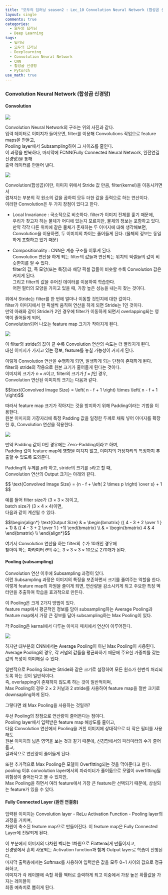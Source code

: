 ```yaml
---
title: "모두의 딥러닝 season2 : Lec_10 Convolution Neural Network (합성곱 신경망)"
layout: single
comments: true
categories:
  - 모두의 딥러닝
  - Deep Learning
tags:
  - 딥러닝
  - 모두의 딥러닝
  - Deeplearning
  - Convolution Neural Network
  - CNN
  - 합성곱 신경망
  - Pytorch
use_math: true
---
```


### Convolution Neural Network (합성곱 신경망)

#### Convolution
![](https://github.com/anywhere133/anywhere133.github.io/blob/master/_posts/picture/lec10.jpeg?raw=true)

Convolution Neural Network의 구조는 위의 사진과 같다.  
입력 데이터로 이미지가 들어오면, filter를 이용해 Convolutions 작업으로 feature maps을 만들고,  
Pooling layer에서 Subsampling하여 그 사이즈를 줄인다.  
이 과정을 반복하다, 마지막에 FCNN(Fully Connected Neural Network, 완전연결신경망)을 통해  
출력 데이터를 만들어 낸다.

![](https://github.com/anywhere133/anywhere133.github.io/blob/master/_posts/picture/lec10_conv.gif?raw=true)

Convolution(합성곱)이란, 이미지 위에서 Stride 값 만큼, filter(kernel)을 이동시키면서  
겹쳐지는 부분의 각 원소의 값을 곱하여 모두 더한 값을 출력으로 하는 연산이다.  
이러한 Convolution은 두 가지 장점이 있다고 한다.  

- Local Invariance : 국소적으로 비슷하다. filter가 이미지 전체를 훑기 때문에,  
                     우리가 찾고자 하는 물체가 어디에 있는지 모르지만, 물체의 정보는 포함하고 있다.  
                     만약 각각 다른 위치에 같은 물체가 존재하는 두 이미지에 대해 생각해보면,  
                     Convolution을 이용하면, 두 이미지의 차이는 줄어들게 된다. (물체의 정보는 동일하게 포함하고 있기 때문)

- Compositionality : CNN은 계층 구조를 이루게 된다.  
                     Convolution 연산을 하게 되는 filter의 값들과 연산되는 위치의 픽셀들의 값이 비슷한지를 알 수 있다.  
                     filter의 값, 즉 모양(또는 특징)과 해당 픽셀 값들이 비슷할 수록 Convolution 값은 커지게 된다.  
                     그리고 filter의 값을 주어진 데이터를 이용하여 학습한다.  
                     어떤 필터의 모양을 가지고 있을 때, 가장 높은 성능을 내는지 찾는 것이다.

위에서 Stride는 filter를 한 번에 얼마나 이동할 것인지에 대한 값이다.  
filter가 이미지에서 한 픽셀씩 움직여 연산을 하게 되면 Stride는 1인 것이다.  
만약 아래와 같이 Stride가 2인 경우에 filter가 이동하게 되면서 overlapping되는 영역이 줄어들게 되어,  
Convolution되어 나오는 feature map 크기가 작아지게 된다.

![](https://github.com/anywhere133/anywhere133.github.io/blob/master/_posts/picture/lec10_cnn_stride2.gif?raw=true)

이 filter와 stride의 값이 클 수록 Convolution 연산의 속도는 더 빨라지게 된다.  
대신 이미지가 가지고 있는 정보, feature를 놓칠 가능성이 커지게 된다.

이렇게 Convolution 연산을 수행하게 되면, 발생하게 되는 단점이 존재하게 된다.  
filter와 stride의 작용으로 원본 크기가 줄어들게 된다는 것이다.  
이미지의 크기가 $n \times n$이고, filter의 크기가 $f \times f$인 경우,  
Convolution 연산된 이미지의 크기는 다음과 같다.

<p>$$\text{Convolved Image Size} = \left( n - f + 1 \right) \times \left( n - f + 1 \right)$$</p>

따라서 feature map 크기가 작아지는 것을 방지하기 위해 Padding이라는 기법을 이용한다.  
원본 이미지의 가장자리에 특정 Padding 값을 일정한 두께로 채워 넣어 이미지를 확장한 후, Convolution 연산을 적용한다.

![](https://github.com/anywhere133/anywhere133.github.io/blob/master/_posts/picture/lec10_cnn_padding.gif?raw=true)

만약 Padding 값이 0인 경우에는 Zero-Padding이라고 하며,  
Padding 값이 feature map에 영향을 미치지 않고, 이미지의 가장자리의 특징까지 추출할 수 있도록 도와준다.

Padding의 두께를 $p$라 하고, stride의 크기를 $s$라고 할 때,  
Convolution 연산의 Output 크기는 아래와 같다.

<p>$$
\text{Convolved Image Size} = {n - f + \left( 2 \times p \right) \over s} + 1
$$</p>

예를 들어 filter size가 $\left( 3 \times 3 \times 3 \right)$이고,  
batch size가 $\left( 3 \times 4 \times 4 \right)$이면,  
다음과 같이 계산될 수 있다.

<p>$$\begin{align*}
\text{Output Size} & = \begin{bmatrix} ({ 4 - 3 + 2 \over 1 } + 1) & ({ 4 - 3 + 2 \over 1 } +1) \end{bmatrix} \\
                   & = \begin{bmatrix} 4 & 4 \end{bmatrix} \\
\end{align*}$$</p>

여기서 Convolution 연산을 하는 filter의 수가 10개인 경우에  
찾아야 하는 파라미터 $\theta$의 수는 $3 \times 3 \times 3 \times 10$으로 270개가 된다.

#### Pooling (subsampling)

Convolution 연산 이후에 Subsampling 과정이 있다.  
이런 Subsampling 과정은 이미지의 특징을 보존하면서 크기를 줄여주는 역할을 한다.  
이렇게 feature map의 차원을 줄이게 되면, 연산량을 감소시키게 되고 주요한 특징 벡터만을 추출하여 학습을 효과적으로 만든다.

이 Pooling은 크게 2가지 방법이 있다.  
feature map에서 평균적인 정보를 담아 subsampling하는 Average Pooling과  
feature map에서 가장 큰 정보를 담아 subsampling하는 Max Pooling이 있다.

각 Pooling은 kernal에서 다루는 이미지 패치에서 연산이 이루어진다.

![](https://github.com/anywhere133/anywhere133.github.io/blob/master/_posts/picture/lec10_cnn_pooling_ex.png?raw=true)

하지만 대부분의 CNN에서는 Average Pooling이 아닌 Max Pooling이 사용된다.  
Average Pooling의 경우, 각 커널의 값들을 평균화하기 때문에 주요한 가중치를 갖는 값의 특성이 희미해질 수 있다.

일반적으로 Pooling Size는 Stride와 같은 크기로 설정하여 모든 원소가 한번씩 처리되도록 하는 것이 일반적이다.  
즉, overlapping이 존재하지 않도록 하는 것이 일반적이며,  
Max Pooling의 경우 $2 \times 2$ 커널과 2 stride를 사용하여 feature map을 절반 크기로 downsapling하게 된다.

그렇다면 왜 Max Pooling을 사용하는 것일까?  

우선 Pooling의 장점으로 연산량이 줄어든다는 점이다.  
Pooling layer에서 입력받은 feature map 해상도를 줄이고,  
다음 Convolution 연산에서 Pooling을 거친 이미지에 상대적으로 더 작은 필터를 사용해도  
원본 이미지의 넓은 영역을 보는 것과 같기 때문에, 신경망에서의 파라미터의 수가 줄어들고,  
결과적으로 연산량이 줄어들게 된다.

또한 추가적으로 Max Pooling은 모델이 Overfitting되는 것을 막아준다고 한다.  
pooling 이후 convolution layer에서의 파라미터가 줄어듦으로 모델이 overfitting될 위험성이 줄어든다고 볼 수 있지만,  
Max Pooling을 하면서 여러 feature에서 가장 큰 feature만 선택되기 때문에, 상실되는 feature가 있을 수 있다.

#### Fully Connected Layer (완전 연결층)

입력된 이미지는 Convolution layer - ReLu Activation Function - Pooling layer의 과정을 거치며,  
차원이 축소된 feature map으로 만들어진다. 이 feature map은 Fully Connected Layer에 전달되게 된다.  

이 부분에서 이미지의 다차원 벡터는 1차원으로 Flatten되게 만들어지고,  
신경망에서 흔히 사용되는 Activation function과 함께 Output layer로 학습이 진행된다.  
마지막 출력층에서는 Softmax를 사용하여 입력받은 값을 모두 0~1 사이의 값으로 정규화하고,  
이미지가 각 레이블에 속할 확률 벡터로 출력하게 되고 이중에서 가장 높은 확률값을 가지는 레이블이  
최종 예측치로 뽑히게 된다.
